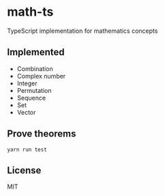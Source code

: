 # math-ts

TypeScript implementation for mathematics concepts

## Implemented
- Combination
- Complex number
- Integer
- Permutation
- Sequence
- Set
- Vector

## Prove theorems
```
yarn run test
```

## License
MIT
